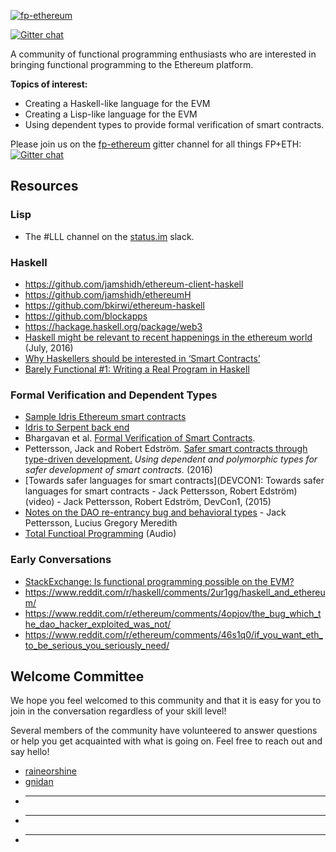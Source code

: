 [![fp-ethereum](https://avatars3.githubusercontent.com/u/25349835?v=3&s=200)]()

[![Gitter chat](https://badges.gitter.im/fp-ethereum/fp-ethereum.png)](https://gitter.im/fp-ethereum/Lobby)

A community of functional programming enthusiasts who are interested in bringing functional programming to the Ethereum platform.

**Topics of interest:**

- Creating a Haskell-like language for the EVM
- Creating a Lisp-like language for the EVM
- Using dependent types to provide formal verification of smart contracts.

Please join us on the [fp-ethereum](https://gitter.im/fp-ethereum/Lobby) gitter channel for all things FP+ETH: [![Gitter chat](https://badges.gitter.im/fp-ethereum/fp-ethereum.png)](https://gitter.im/fp-ethereum/Lobby)

## Resources

### Lisp

- The #LLL channel on the [status.im](http://slack.status.im/) slack.

### Haskell

- https://github.com/jamshidh/ethereum-client-haskell
- https://github.com/jamshidh/ethereumH
- https://github.com/bkirwi/ethereum-haskell
- https://github.com/blockapps
- https://hackage.haskell.org/package/web3
- [Haskell might be relevant to recent happenings in the ethereum world](https://www.youtube.com/watch?v=C8VI8QYoBSU) (July, 2016)
- [Why Haskellers should be interested in ‘Smart Contracts’](http://www.stephendiehl.com/posts/smart_contracts.html)
- [Barely Functional #1: Writing a Real Program in Haskell](http://ben.kirw.in/2014/06/24/barely-functional-1-rlp/)

### Formal Verification and Dependent Types

- [Sample Idris Ethereum smart contracts](https://github.com/vindaloo-thesis/examples)
- [Idris to Serpent back end](https://github.com/vindaloo-thesis/idris-se)
- Bhargavan et al. [Formal Verification of Smart Contracts](http://www.cs.umd.edu/~aseem/solidetherplas.pdf).
- Pettersson, Jack and Robert Edström. [Safer smart contracts through type-driven
development.](http://publications.lib.chalmers.se/records/fulltext/234939/234939.pdf) *Using dependent and polymorphic types for safer development
of smart contracts.* (2016)
- [Towards safer languages for smart contracts](DEVCON1: Towards safer languages for smart contracts - Jack Pettersson, Robert Edström) (video) - Jack Pettersson, Robert Edström, DevCon1, (2015)
- [Notes on the DAO re-entrancy bug and behavioral types](https://docs.google.com/document/d/1sGlObhGhoEizBXC30Ww4h1KHKGkmcy4NiCKitIBqiUg/edit#heading=h.gm4egb3ql9ps) - Jack Pettersson, Lucius Gregory Meredith
- [Total Functioal Programming](https://oktahedron.diskordia.org/?podcast=oh002-total-functional-programming) (Audio)

### Early Conversations

- [StackExchange: Is functional programming possible on the EVM?](http://ethereum.stackexchange.com/questions/3443/is-functional-programming-possible-on-the-evm)
- https://www.reddit.com/r/haskell/comments/2ur1gg/haskell_and_ethereum/
- https://www.reddit.com/r/ethereum/comments/4opjov/the_bug_which_the_dao_hacker_exploited_was_not/
- https://www.reddit.com/r/ethereum/comments/46s1q0/if_you_want_eth_to_be_serious_you_seriously_need/

## Welcome Committee

We hope you feel welcomed to this community and that it is easy for you to join in the conversation regardless of your skill level!

Several members of the community have volunteered to answer questions or help you get acquainted with what is going on. Feel free to reach out and say hello!

- [raineorshine](https://github.com/raineorshine)
- [gnidan](https://github.com/gnidan)
- _________
- _________
- _________
